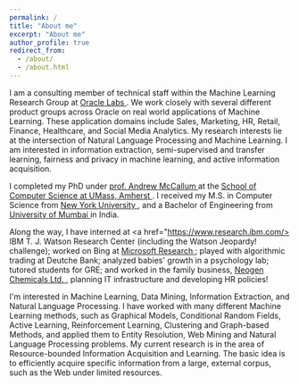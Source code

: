 ```yaml
---
permalink: /
title: "About me"
excerpt: "About me"
author_profile: true
redirect_from: 
  - /about/
  - /about.html
---
```


I am a consulting member of technical staff within the Machine Learning Research Group at <a href="https://labs.oracle.com/">Oracle Labs </a>. We work closely with several different product groups across Oracle on real world applications of Machine Learning. These application domains include Sales, Marketing, HR, Retail, Finance, Healthcare, and Social Media Analytics. My research interests lie at the intersection of Natural Language Processing and Machine Learning. I am interested in information extraction, semi-supervised and transfer learning, fairness and privacy in machine learning, and active information acquisition.

I completed my PhD under <a href="https://people.cs.umass.edu/~mccallum/">prof. Andrew McCallum </a> at the <a href="https://www.cics.umass.edu/"> School of Computer Science at UMass, Amherst <a/>. I received my M.S. in Computer Science from <a href="https://cs.nyu.edu/"> New York University </a>, and a Bachelor of Engineering from <a href="http://mu.ac.in/"> University of Mumbai </a> in India.

Along the way, I have interned at <a href="https://www.research.ibm.com/> IBM T. J. Watson Research Center </a> (including the Watson Jeopardy! challenge); worked on Bing at <a href="https://www.microsoft.com/en-us/research/"> Microsoft Research </a>; played with algorithmic trading at Deutche Bank; analyzed babies' growth in a psychology lab; tutored students for GRE; and worked in the family business, <a href="https://neogenchem.com/"> Neogen Chemicals Ltd. </a>, planning IT infrastructure and developing HR policies!

I'm interested in Machine Learning, Data Mining, Information Extraction, and Natural Language Processing. I have worked with many different Machine Learning methods, such as Graphical Models, Conditional Random Fields, Active Learning, Reinforcement Learning, Clustering and Graph-based Methods, and applied them to Entity Resolution, Web Mining and Natural Language Processing problems. My current research is in the area of Resource-bounded Information Acquisition and Learning. The basic idea is to efficiently acquire specific information from a large, external corpus, such as the Web under limited resources.
